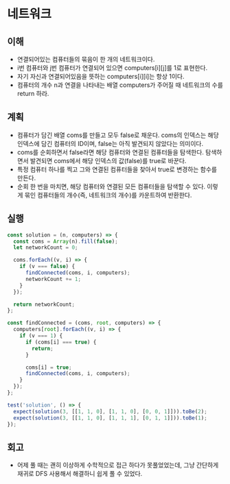 # 네트워크

## 이해

- 연결되어있는 컴퓨터들의 묶음이 한 개의 네트워크이다.
- i번 컴퓨터와 j번 컴퓨터가 연결되어 있으면 computers[i][j]를 1로 표현한다.
- 자기 자신과 연결되어있음을 뜻하는 computers[i][i]는 항상 1이다.
- 컴퓨터의 개수 n과 연결을 나타내는 배열 computers가 주어질 때 네트워크의 수를 return 하라.

## 계획

- 컴퓨터가 담긴 배열 coms를 만들고 모두 false로 채운다. coms의 인덱스는 해당 인덱스에 담긴 컴퓨터의 ID이며, false는 아직 발견되지 않았다는 의미이다.
- coms를 순회하면서 false라면 해당 컴퓨터와 연결된 컴퓨터들을 탐색한다. 탐색하면서 발견되면 coms에서 해당 인덱스의 값(false)를 true로 바꾼다.
- 특정 컴퓨터 하나를 찍고 그와 연결된 컴퓨터들을 찾아서 true로 변경하는 함수를 만든다.
- 순회 한 번을 마치면, 해당 컴퓨터와 연결된 모든 컴퓨터들을 탐색할 수 있다. 이렇게 묶인 컴퓨터들의 개수(즉, 네트워크의 개수)를 카운트하여 반환한다.

## 실행

```javascript
const solution = (n, computers) => {
  const coms = Array(n).fill(false);
  let networkCount = 0;

  coms.forEach((v, i) => {
    if (v === false) {
      findConnected(coms, i, computers);
      networkCount += 1;
    }
  });

  return networkCount;
};

const findConnected = (coms, root, computers) => {
  computers[root].forEach((v, i) => {
    if (v === 1) {
      if (coms[i] === true) {
        return;
      }

      coms[i] = true;
      findConnected(coms, i, computers);
    }
  });
};

test('solution', () => {
  expect(solution(3, [[1, 1, 0], [1, 1, 0], [0, 0, 1]])).toBe(2);
  expect(solution(3, [[1, 1, 0], [1, 1, 1], [0, 1, 1]])).toBe(1);
});
```

## 회고

- 어제 풀 때는 괜히 이상하게 수학적으로 접근 하다가 못풀었었는데, 그냥 간단하게 재귀로 DFS 사용해서 해결하니 쉽게 풀 수 있었다.
